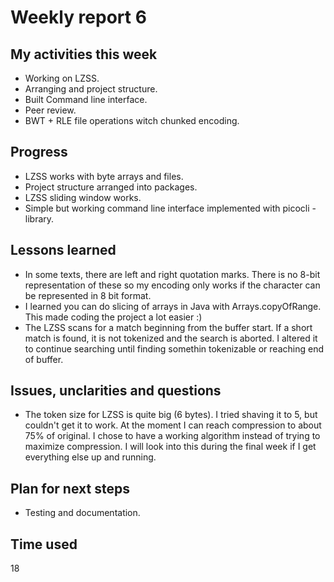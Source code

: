# Weekly report 6

## My activities this week
- Working on LZSS.
- Arranging and project structure. 
- Built Command line interface.
- Peer review.
- BWT + RLE file operations witch chunked encoding.

## Progress
- LZSS works with byte arrays and files.
- Project structure arranged into packages.
- LZSS sliding window works.
- Simple but working command line interface implemented with picocli -library.

## Lessons learned
- In some texts, there are left and right quotation marks. There is no 8-bit representation of these so my encoding only works if the character can be represented in 8 bit format.
- I learned you can do slicing of arrays in Java with Arrays.copyOfRange. This made coding the project a lot easier :)
- The LZSS scans for a match beginning from the buffer start. If a short match is found, it is not tokenized and the search is aborted. I altered it to continue searching until finding somethin tokenizable or reaching end of buffer.

## Issues, unclarities and questions
- The token size for LZSS is quite big (6 bytes). I tried shaving it to 5, but couldn't get it to work. At the moment I can reach compression to about 75% of original. I chose to have a working algorithm instead of trying to maximize compression. I will look into this during the final week if I get everything else up and running.

## Plan for next steps
- Testing and documentation.

## Time used
18